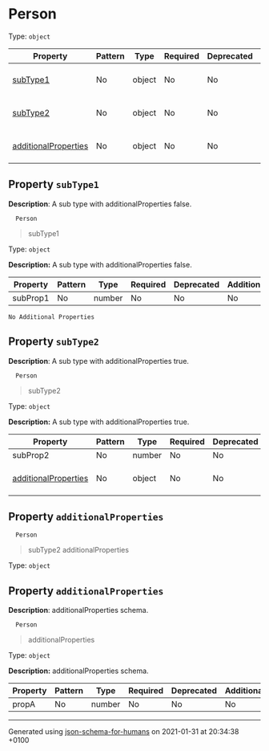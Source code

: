 # Person

Type: `object`

| Property | Pattern | Type | Required | Deprecated | Additional | Description |
| -------- | ------- | ---- | -------- | ---------- | ---------- | ----------- |
| [subType1](#subType1)|No|object|No|No| No|A sub type with additionalProperties false.|
| [subType2](#subType2)|No|object|No|No| No|A sub type with additionalProperties true.|
| [additionalProperties](#additionalProperties)|No|object|No|No|  [![made-with-Markdown](https://img.shields.io/badge/Should-conform-blue)](# "Each additional property must conform to the following schema")|additionalProperties schema.|

  ## <a name="subType1"></a>Property `subType1`

  **Description**:  A sub type with additionalProperties false.

      Person
 >   subType1

Type: `object`

**Description:** A sub type with additionalProperties false.

| Property | Pattern | Type | Required | Deprecated | Additional | Description |
| -------- | ------- | ---- | -------- | ---------- | ---------- | ----------- |
|subProp1|No|number|No|No| No||
`No Additional Properties`

  ## <a name="subType2"></a>Property `subType2`

  **Description**:  A sub type with additionalProperties true.

      Person
 >   subType2

Type: `object`

**Description:** A sub type with additionalProperties true.

| Property | Pattern | Type | Required | Deprecated | Additional | Description |
| -------- | ------- | ---- | -------- | ---------- | ---------- | ----------- |
|subProp2|No|number|No|No| No||
| [additionalProperties](#subType2_additionalProperties)|No|object|No|No|  [![made-with-Markdown](https://img.shields.io/badge/Any%20type+allowed-green)](# "Additional Properties of any type are allowed.")||

  ## <a name="subType2_additionalProperties"></a>Property `additionalProperties`

      Person
 >   subType2
 >   additionalProperties

Type: `object`

  ## <a name="additionalProperties"></a>Property `additionalProperties`

  **Description**:  additionalProperties schema.

      Person
 >   additionalProperties

Type: `object`

**Description:** additionalProperties schema.

| Property | Pattern | Type | Required | Deprecated | Additional | Description |
| -------- | ------- | ---- | -------- | ---------- | ---------- | ----------- |
|propA|No|number|No|No| No||

----------------------------------------------------------------------------------------------------------------------------
Generated using [json-schema-for-humans](https://github.com/coveooss/json-schema-for-humans) on 2021-01-31 at 20:34:38 +0100